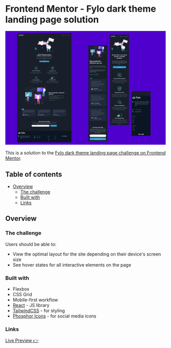 # Frontend Mentor - Fylo dark theme landing page solution
![](./src/assets/design/fylo-preview.png)

This is a solution to the [Fylo dark theme landing page challenge on Frontend Mentor](https://www.frontendmentor.io/challenges/fylo-dark-theme-landing-page-5ca5f2d21e82137ec91a50fd).

## Table of contents

- [Overview](#overview)
  - [The challenge](#the-challenge)
  - [Built with](#built-with)
  - [Links](#links)

## Overview

### The challenge

Users should be able to:

- View the optimal layout for the site depending on their device's screen size
- See hover states for all interactive elements on the page

### Built with

- Flexbox
- CSS Grid
- Mobile-first workflow
- [React](https://reactjs.org/) - JS library
- [TailwindCSS](https://tailwindcss.com/) - for styling
- [Phosphor Icons](https://phosphoricons.com/) - for social media icons

### Links

[Live Preview 👉](https://fylo-home-fm.netlify.app)
